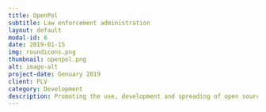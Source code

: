 ```yaml
---
title: OpenPol
subtitle: Law enforcement administration
layout: default
modal-id: 6
date: 2019-01-15
img: roundicons.png
thumbnail: openpol.png
alt: image-alt
project-date: Genuary 2019
client: PLV 
category: Development
description: Promoting the use, development and spreading of open source software in public administrations
---
```

